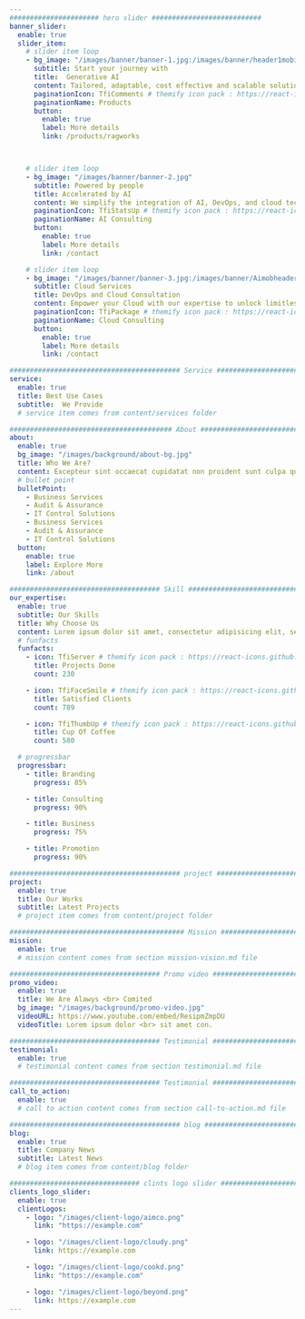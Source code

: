 ```yaml
---
###################### hero slider ###########################
banner_slider:
  enable: true
  slider_item:
    # slider item loop
    - bg_image: "/images/banner/banner-1.jpg:/images/banner/header1mobile.jpg"
      subtitle: Start your journey with
      title:  Generative AI
      content: Tailored, adaptable, cost effective and scalable solution for your Generative AI journey
      paginationIcon: TfiComments # themify icon pack : https://react-icons.github.io/react-icons/icons/tfi/
      paginationName: Products  
      button:
        enable: true
        label: More details
        link: /products/ragworks



    # slider item loop
    - bg_image: "/images/banner/banner-2.jpg"
      subtitle: Powered by people
      title: Accelerated by AI
      content: We simplify the integration of AI, DevOps, and cloud technologies, streamlining your business transformation.
      paginationIcon: TfiStatsUp # themify icon pack : https://react-icons.github.io/react-icons/icons/tfi/
      paginationName: AI Consulting
      button:
        enable: true
        label: More details
        link: /contact

    # slider item loop
    - bg_image: "/images/banner/banner-3.jpg:/images/banner/Aimobheader.jpg"
      subtitle: Cloud Services
      title: DevOps and Cloud Consultation 
      content: Empower your Cloud with our expertise to unlock limitless scalability and reliability. We also offer a range of DevOps<br> services to streamline your development and operations workflows.
      paginationIcon: TfiPackage # themify icon pack : https://react-icons.github.io/react-icons/icons/tfi/
      paginationName: Cloud Consulting
      button:
        enable: true
        label: More details
        link: /contact

########################################## Service ####################################
service:
  enable: true
  title: Best Use Cases
  subtitle:  We Provide
  # service item comes from content/services folder

######################################## About #########################################
about:
  enable: true
  bg_image: "/images/background/about-bg.jpg"
  title: Who We Are?
  content: Excepteur sint occaecat cupidatat non proident sunt culpa qui officia deserunt mollit anim id est laborum.
  # bullet point
  bulletPoint:
    - Business Services
    - Audit & Assurance
    - IT Control Solutions
    - Business Services
    - Audit & Assurance
    - IT Control Solutions
  button:
    enable: true
    label: Explore More
    link: /about

##################################### Skill ##############################################
our_expertise:
  enable: true
  subtitle: Our Skills
  title: Why Choose Us
  content: Lorem ipsum dolor sit amet, consectetur adipisicing elit, sed eiusmod tempor incididunt laboris nisi ut aliquip ex ea commodo consequat. <br><br> Duis aute irure dolor in reprehenderit voluptate velit esse cillum dolore fugiat nulla pariatur. Excepteur sint ocaecat cupidatat non proident sunt culpa qui officia deserunt mollit anim id est laborum. sed perspiciatis unde omnisiste natus error sit voluptatem accusantium.doloremque ladantium totam rem aperieaque ipsa quae ab illo inventore.veritatis. et quasi architecto beatae vitae dicta sunt explicabo.
  # funfacts
  funfacts:
    - icon: TfiServer # themify icon pack : https://react-icons.github.io/react-icons/icons/tfi/
      title: Projects Done
      count: 230

    - icon: TfiFaceSmile # themify icon pack : https://react-icons.github.io/react-icons/icons/tfi/
      title: Satisfied Clients
      count: 789

    - icon: TfiThumbUp # themify icon pack : https://react-icons.github.io/react-icons/icons/tfi/
      title: Cup Of Coffee
      count: 580

  # progressbar
  progressbar:
    - title: Branding
      progress: 85%

    - title: Consulting
      progress: 90%

    - title: Business
      progress: 75%

    - title: Promotion
      progress: 90%

########################################## project ####################################
project:
  enable: true
  title: Our Works
  subtitle: Latest Projects
  # project item comes from content/project folder

########################################### Mission ###################################
mission:
  enable: true
  # mission content comes from section mission-vision.md file

##################################### Promo video ####################################
promo_video:
  enable: true
  title: We Are Alawys <br> Comited
  bg_image: "/images/background/promo-video.jpg"
  videoURL: https://www.youtube.com/embed/ResipmZmpDU
  videoTitle: Lorem ipsum dolor <br> sit amet con.

##################################### Testimonial #################################
testimonial:
  enable: true
  # testimonial content comes from section testimonial.md file

##################################### Testimonial #################################
call_to_action:
  enable: true
  # call to action content comes from section call-to-action.md file

########################################## blog ####################################
blog:
  enable: true
  title: Company News
  subtitle: Latest News
  # blog item comes from content/blog folder

################################ clints logo slider ################################
clients_logo_slider:
  enable: true
  clientLogos:
    - logo: "/images/client-logo/aimco.png"
      link: "https://example.com"

    - logo: "/images/client-logo/cloudy.png"
      link: https://example.com

    - logo: "/images/client-logo/cookd.png"
      link: "https://example.com"

    - logo: "/images/client-logo/beyond.png"
      link: https://example.com
---
```

